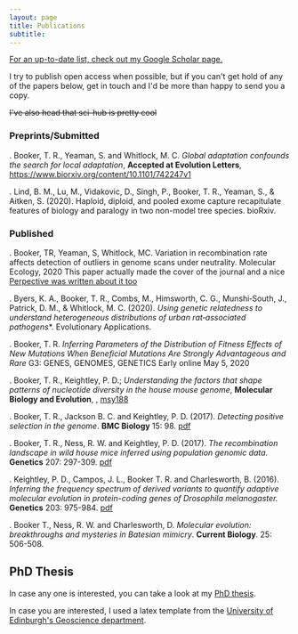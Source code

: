 ```yaml
---
layout: page
title: Publications
subtitle:  
---
```


[For an up-to-date list, check out my Google Scholar page.](https://scholar.google.com/citations?user=hdnv9D0AAAAJ&hl=en)

I try to publish open access when possible, but if you can't get hold of any of the papers below, get in touch and I'd be more than happy to send you a copy.


 ~~I've also head that sci-hub is pretty cool~~


### Preprints/Submitted

. Booker, T. R., Yeaman, S. and Whitlock, M. C. *Global adaptation confounds the search for local adaptation*, **Accepted at Evolution Letters**, https://www.biorxiv.org/content/10.1101/742247v1
 
. Lind, B. M., Lu, M., Vidakovic, D., Singh, P., Booker, T. R., Yeaman, S., & Aitken, S. (2020). Haploid, diploid, and pooled exome capture recapitulate features of biology and paralogy in two non-model tree species. bioRxiv.

### Published

. Booker, TR, Yeaman, S, Whitlock, MC. Variation in recombination rate affects detection of outliers in genome scans under neutrality. Molecular Ecology, 2020 
	This paper actually made the cover of the journal and a nice [Perpective was written about it too](https://doi.org/10.1111/mec.15690)

. Byers, K. A., Booker, T. R., Combs, M., Himsworth, C. G., Munshi‐South, J., Patrick, D. M., & Whitlock, M. C. (2020). *Using genetic relatedness to understand heterogeneous distributions of urban rat‐associated pathogens**. Evolutionary Applications.

. Booker, T. R.  *Inferring Parameters of the Distribution of Fitness Effects of New Mutations When Beneficial Mutations Are Strongly Advantageous and Rare* G3: GENES, GENOMES, GENETICS Early online May 5, 2020

. Booker, T. R., Keightley, P. D.; *Understanding the factors that shape patterns of nucleotide diversity in the house mouse genome*, **Molecular Biology and Evolution**, , [msy188](https://doi.org/10.1093/molbev/msy188 )

. Booker, T. R., Jackson B. C. and Keightley, P. D. (2017). *Detecting positive selection in the genome*. **BMC Biology** 15: 98. [pdf](/papers/Booker_et_al_2017_REVIEW.pdf)

. Booker, T. R., Ness, R. W. and Keightley, P. D. (2017). *The recombination landscape in wild house mice inferred using population genomic data.* **Genetics** 207: 297-309. [pdf](/papers/Booker_et_al2017_Genetics.pdf)

. Keightley, P. D., Campos, J. L., Booker T. R. and Charlesworth, B. (2016). *Inferring the frequency spectrum of derived variants to quantify adaptive molecular evolution in protein-coding genes of Drosophila melanogaster.*
**Genetics** 203: 975-984. [pdf](/papers/keightley-et-al-genetics-2016.pdf)

. Booker T., Ness, R. W. and Charlesworth, D. *Molecular evolution: breakthroughs and mysteries in Batesian mimicry*. **Current Biology**. 25: 506-508.


## PhD Thesis

In case any one is interested, you can take a look at my [PhD thesis](/papers/thesis.pdf).

In case you are interested, I used a latex template from the [University of Edinburgh's Geoscience department](https://www.ed.ac.uk/geosciences/intranet/it/faq/latexthesis).